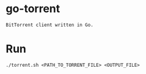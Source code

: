 # go-torrent
    BitTorrent client written in Go.

# Run
    ./torrent.sh <PATH_TO_TORRENT_FILE> <OUTPUT_FILE>
